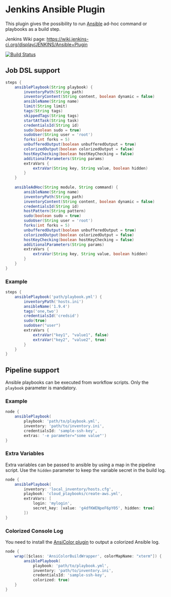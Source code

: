 Jenkins Ansible Plugin
======================

This plugin gives the possibility to run [Ansible](http://www.ansible.com/) ad-hoc command or playbooks as a build step.

Jenkins Wiki page: https://wiki.jenkins-ci.org/display/JENKINS/Ansible+Plugin

[![Build Status](https://jenkins.ci.cloudbees.com/buildStatus/icon?job=plugins/ansible-plugin)](https://jenkins.ci.cloudbees.com/job/plugins/job/ansible-plugin/)

## Job DSL support 

```groovy  
steps {
    ansiblePlaybook(String playbook) {
        inventoryPath(String path)
        inventoryContent(String content, boolean dynamic = false)
        ansibleName(String name)
        limit(String limit)
        tags(String tags)
        skippedTags(String tags)
        startAtTask(String task)
        credentialsId(String id)
        sudo(boolean sudo = true)
        sudoUser(String user = 'root')
        forks(int forks = 5)
        unbufferedOutput(boolean unbufferedOutput = true)
        colorizedOutput(boolean colorizedOutput = false)
        hostKeyChecking(boolean hostKeyChecking = false)
        additionalParameters(String params)
        extraVars {
            extraVar(String key, String value, boolean hidden)
        }
    }
        
    ansibleAdHoc(String module, String command) {
        ansibleName(String name)
        inventoryPath(String path)
        inventoryContent(String content, boolean dynamic = false)
        credentialsId(String id)
        hostPattern(String pattern)
        sudo(boolean sudo = true)
        sudoUser(String user = 'root')
        forks(int forks = 5)
        unbufferedOutput(boolean unbufferedOutput = true)
        colorizedOutput(boolean colorizedOutput = false)
        hostKeyChecking(boolean hostKeyChecking = false)
        additionalParameters(String params)
        extraVars {
            extraVar(String key, String value, boolean hidden)
        }
    }
}
```

### Example 

```groovy
steps {
    ansiblePlaybook('path/playbook.yml') {
        inventoryPath('hosts.ini')
        ansibleName('1.9.4')
        tags('one,two')
        credentialsId('credsid')
        sudo(true)
        sudoUser("user")
        extraVars {
            extraVar("key1", "value1", false)
            extraVar("key2", "value2", true)
        }
    }
}
```

## Pipeline support

Ansible playbooks can be executed from workflow scripts. Only the `playbook` parameter is mandatory.

### Example 

```groovy  
node {
    ansiblePlaybook( 
        playbook: 'path/to/playbook.yml',
        inventory: 'path/to/inventory.ini', 
        credentialsId: 'sample-ssh-key', 
        extras: '-e parameter="some value"')
}
```

### Extra Variables

Extra variables can be passed to ansible by using a map in the pipeline script. Use the `hidden` parameter 
to keep the variable secret in the build log.

```groovy  
node {
    ansiblePlaybook(
        inventory: 'local_inventory/hosts.cfg',
        playbook: 'cloud_playbooks/create-aws.yml',
        extraVars: [
            login: 'mylogin',
            secret_key: [value: 'g4dfKWENpeF6pY05', hidden: true]
        ])
}
```

### Colorized Console Log

You need to install the [AnsiColor plugin](https://wiki.jenkins-ci.org/display/JENKINS/AnsiColor+Plugin) to output a 
colorized Ansible log.

```groovy
node {
    wrap([$class: 'AnsiColorBuildWrapper', colorMapName: "xterm"]) {
        ansiblePlaybook( 
            playbook: 'path/to/playbook.yml',
            inventory: 'path/to/inventory.ini', 
            credentialsId: 'sample-ssh-key',
            colorized: true) 
    }
}
```
